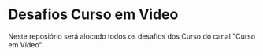 # Desafios Curso em Video
 Neste reposiório será alocado todos os desafios dos Curso do canal "Curso em Vídeo".
